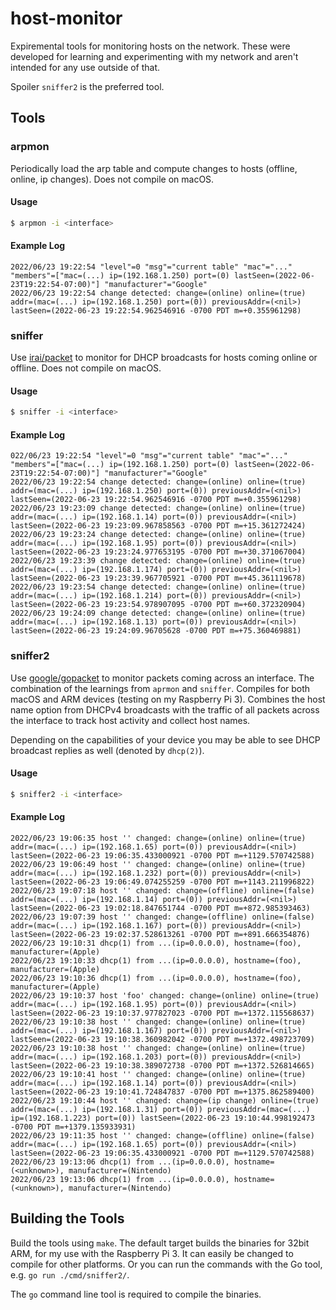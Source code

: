 # host-monitor
Expiremental tools for monitoring hosts on the network. These were developed for learning and experimenting with my network
and aren't intended for any use outside of that.

Spoiler `sniffer2` is the preferred tool.

## Tools

### arpmon
Periodically load the arp table and compute changes to hosts (offline, online, ip changes). Does not compile on macOS.

#### Usage
```bash
$ arpmon -i <interface>
```

#### Example Log
```log
2022/06/23 19:22:54 "level"=0 "msg"="current table" "mac"="..." "members"=["mac=(...) ip=(192.168.1.250) port=(0) lastSeen=(2022-06-23T19:22:54-07:00)"] "manufacturer"="Google"
2022/06/23 19:22:54 change detected: change=(online) online=(true) addr=(mac=(...) ip=(192.168.1.250) port=(0)) previousAddr=(<nil>) lastSeen=(2022-06-23 19:22:54.962546916 -0700 PDT m=+0.355961298)
```

### sniffer
Use [irai/packet](https://github.com/irai/packet) to monitor for DHCP broadcasts for hosts coming online or offline. Does not
compile on macOS. 

#### Usage
```bash
$ sniffer -i <interface>
```

#### Example Log
```log
022/06/23 19:22:54 "level"=0 "msg"="current table" "mac"="..." "members"=["mac=(...) ip=(192.168.1.250) port=(0) lastSeen=(2022-06-23T19:22:54-07:00)"] "manufacturer"="Google"
2022/06/23 19:22:54 change detected: change=(online) online=(true) addr=(mac=(...) ip=(192.168.1.250) port=(0)) previousAddr=(<nil>) lastSeen=(2022-06-23 19:22:54.962546916 -0700 PDT m=+0.355961298)
2022/06/23 19:23:09 change detected: change=(online) online=(true) addr=(mac=(...) ip=(192.168.1.14) port=(0)) previousAddr=(<nil>) lastSeen=(2022-06-23 19:23:09.967858563 -0700 PDT m=+15.361272424)
2022/06/23 19:23:24 change detected: change=(online) online=(true) addr=(mac=(...) ip=(192.168.1.95) port=(0)) previousAddr=(<nil>) lastSeen=(2022-06-23 19:23:24.977653195 -0700 PDT m=+30.371067004)
2022/06/23 19:23:39 change detected: change=(online) online=(true) addr=(mac=(...) ip=(192.168.1.174) port=(0)) previousAddr=(<nil>) lastSeen=(2022-06-23 19:23:39.967705921 -0700 PDT m=+45.361119678)
2022/06/23 19:23:54 change detected: change=(online) online=(true) addr=(mac=(...) ip=(192.168.1.214) port=(0)) previousAddr=(<nil>) lastSeen=(2022-06-23 19:23:54.978907095 -0700 PDT m=+60.372320904)
2022/06/23 19:24:09 change detected: change=(online) online=(true) addr=(mac=(...) ip=(192.168.1.13) port=(0)) previousAddr=(<nil>) lastSeen=(2022-06-23 19:24:09.96705628 -0700 PDT m=+75.360469881)
```


### sniffer2
Use [google/gopacket](https://github.com/google/gopacket) to monitor packets coming across an interface. The combination
of the learnings from `aprmon` and `sniffer`. Compiles for both macOS and ARM devices (testing on my Raspberry Pi 3). Combines
the host name option from DHCPv4 broadcasts with the traffic of all packets across the interface to track host activity and 
collect host names. 

Depending on the capabilities of your device you may be able to see DHCP broadcast replies as well (denoted by `dhcp(2)`).

#### Usage
```bash
$ sniffer2 -i <interface>
```

#### Example Log
```log
2022/06/23 19:06:35 host '' changed: change=(online) online=(true) addr=(mac=(...) ip=(192.168.1.65) port=(0)) previousAddr=(<nil>) lastSeen=(2022-06-23 19:06:35.433000921 -0700 PDT m=+1129.570742588)
2022/06/23 19:06:49 host '' changed: change=(online) online=(true) addr=(mac=(...) ip=(192.168.1.232) port=(0)) previousAddr=(<nil>) lastSeen=(2022-06-23 19:06:49.074255259 -0700 PDT m=+1143.211996822)
2022/06/23 19:07:18 host '' changed: change=(offline) online=(false) addr=(mac=(...) ip=(192.168.1.14) port=(0)) previousAddr=(<nil>) lastSeen=(2022-06-23 19:02:18.847651744 -0700 PDT m=+872.985393463)
2022/06/23 19:07:39 host '' changed: change=(offline) online=(false) addr=(mac=(...) ip=(192.168.1.167) port=(0)) previousAddr=(<nil>) lastSeen=(2022-06-23 19:02:37.528613261 -0700 PDT m=+891.666354876)
2022/06/23 19:10:31 dhcp(1) from ...(ip=0.0.0.0), hostname=(foo), manufacturer=(Apple)
2022/06/23 19:10:33 dhcp(1) from ...(ip=0.0.0.0), hostname=(foo), manufacturer=(Apple)
2022/06/23 19:10:36 dhcp(1) from ...(ip=0.0.0.0), hostname=(foo), manufacturer=(Apple)
2022/06/23 19:10:37 host 'foo' changed: change=(online) online=(true) addr=(mac=(...) ip=(192.168.1.95) port=(0)) previousAddr=(<nil>) lastSeen=(2022-06-23 19:10:37.977827023 -0700 PDT m=+1372.115568637)
2022/06/23 19:10:38 host '' changed: change=(online) online=(true) addr=(mac=(...) ip=(192.168.1.167) port=(0)) previousAddr=(<nil>) lastSeen=(2022-06-23 19:10:38.360982042 -0700 PDT m=+1372.498723709)
2022/06/23 19:10:38 host '' changed: change=(online) online=(true) addr=(mac=(...) ip=(192.168.1.203) port=(0)) previousAddr=(<nil>) lastSeen=(2022-06-23 19:10:38.389072738 -0700 PDT m=+1372.526814665)
2022/06/23 19:10:41 host '' changed: change=(online) online=(true) addr=(mac=(...) ip=(192.168.1.14) port=(0)) previousAddr=(<nil>) lastSeen=(2022-06-23 19:10:41.724847837 -0700 PDT m=+1375.862589400)
2022/06/23 19:10:44 host '' changed: change=(ip change) online=(true) addr=(mac=(...) ip=(192.168.1.31) port=(0)) previousAddr=(mac=(...) ip=(192.168.1.223) port=(0)) lastSeen=(2022-06-23 19:10:44.998192473 -0700 PDT m=+1379.135933931)
2022/06/23 19:11:35 host '' changed: change=(offline) online=(false) addr=(mac=(...) ip=(192.168.1.65) port=(0)) previousAddr=(<nil>) lastSeen=(2022-06-23 19:06:35.433000921 -0700 PDT m=+1129.570742588)
2022/06/23 19:13:06 dhcp(1) from ...(ip=0.0.0.0), hostname=(<unknown>), manufacturer=(Nintendo)
2022/06/23 19:13:06 dhcp(1) from ...(ip=0.0.0.0), hostname=(<unknown>), manufacturer=(Nintendo)
```

## Building the Tools
Build the tools using `make`. The default target builds the binaries for 32bit ARM, for my use with the Raspberry Pi 3. It can easily be changed to compile
for other platforms. Or you can run the commands with the Go tool, e.g. `go run ./cmd/sniffer2/`. 

The `go` command line tool is required to compile the binaries.
